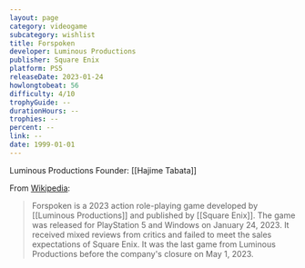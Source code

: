 ```yaml
---
layout: page
category: videogame
subcategory: wishlist
title: Forspoken
developer: Luminous Productions
publisher: Square Enix
platform: PS5
releaseDate: 2023-01-24
howlongtobeat: 56
difficulty: 4/10
trophyGuide: --
durationHours: --
trophies: --
percent: --
link: --
date: 1999-01-01
---
```


Luminous Productions Founder: [[Hajime Tabata]]

From [Wikipedia](https://en.wikipedia.org/wiki/Forspoken):

> Forspoken is a 2023 action role-playing game developed by [[Luminous Productions]] and published by [[Square Enix]]. The game was released for PlayStation 5 and Windows on January 24, 2023. It received mixed reviews from critics and failed to meet the sales expectations of Square Enix. It was the last game from Luminous Productions before the company's closure on May 1, 2023.
